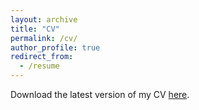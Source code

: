 ```yaml
---
layout: archive
title: "CV"
permalink: /cv/
author_profile: true
redirect_from:
  - /resume
---
```


Download the latest version of my CV [here](http://ffalzon.github.io/files/cv.pdf).
